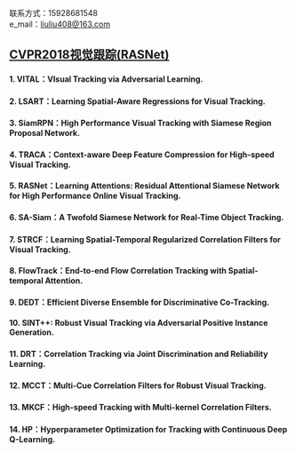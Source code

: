 联系方式：15928681548  
e_mail：liuliu408@163.com  


## [CVPR2018视觉跟踪(RASNet)](https://zhuanlan.zhihu.com/p/34222060)
#### 1.  VITAL：VIsual Tracking via Adversarial Learning.   
#### 2.  LSART：Learning Spatial-Aware Regressions for Visual Tracking.   
#### 3.  SiamRPN：High Performance Visual Tracking with Siamese Region Proposal Network.  
#### 4.  TRACA：Context-aware Deep Feature Compression for High-speed Visual Tracking.   
#### 5.  RASNet：Learning Attentions: Residual Attentional Siamese Network for High Performance Online Visual Tracking.     
#### 6.  SA-Siam：A Twofold Siamese Network for Real-Time Object Tracking.  
#### 7.  STRCF：Learning Spatial-Temporal Regularized Correlation Filters for Visual Tracking.  
#### 8.  FlowTrack：End-to-end Flow Correlation Tracking with Spatial-temporal Attention.  
#### 9.  DEDT：Efficient Diverse Ensemble for Discriminative Co-Tracking.   
#### 10. SINT++: Robust Visual Tracking via Adversarial Positive Instance Generation.   
#### 11. DRT：Correlation Tracking via Joint Discrimination and Reliability Learning.   
#### 12. MCCT：Multi-Cue Correlation Filters for Robust Visual Tracking.   
#### 13. MKCF：High-speed Tracking with Multi-kernel Correlation Filters.   
#### 14. HP：Hyperparameter Optimization for Tracking with Continuous Deep Q-Learning.  


